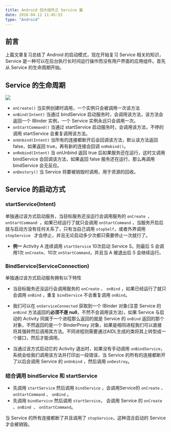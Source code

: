 ```yaml
---
title: Android 四大组件之 Service 篇
date: 2018-04-12 11:45:53
type: "Android"
---
```


## 前言

上篇文章复习总结了 Android 的启动模式，现在开始复习 Service 相关的知识，Service 是一种可以在后台执行长时间运行操作而没有用户界面的应用组件。首先从 Service 的生命周期开始。<!-- more --> 

## Service 的生命周期

![](生命周期.png)

* `onCreate()`  当实例创建时调用，一个实例只会被调用一次该方法
* `onBind(Intent)`  当通过 bindService 启动服务时，会调用该方法，该方法会返回一个 IBinder 实例，一个 Service 实例永远只会调用一次。
* `onStartCommand()`  当通过 startService 启动服务时，会调用该方法，不停的调用 startService 会重复调用该方法。
* `onUnbind(Intent)`  当所有的连接都断开后会回调该方法，默认该方法返回 false，如果返回  true，再有新的连接会回调  `onRebind()`。
* `onRebind(Intent)` 当 onUnbind 返回 true 后如果服务还在运行，这时又调用 bindService 会回调该方法，如果返回 false 服务还在运行，那么再调用 bindService 会无反应。
* `onDestory()` 当 Service 将要被销毁时调用，用于资源的回收。

## Service 的启动方式

### startService(Intent)

单独通过该方式启动服务，当目标服务还没运行会调用服务的 `onCreate `、 `onStartCommand `，如果已经运行了就只会调用 `onStartCommand` ，当服务开启后就与启动方没有任何关系了，只有当自己调用 `stopSelf`，或者外界调用 `stopService ` 才会停止，并且无论启动多少次都只需要停止一次就行了。

* **例一** Activity A 连续调用 `startService` 10次启动 Service S，则最后 S 会调用1次 `onCreate`、10次 `onStartCommand`，并且当 A 被退出后 S 会继续运行。

### BindService(ServiceConnection)

单独通过该方式启动服务拥有以下特性

* 当目标服务还没运行会调用服务的 `onCreate` 、 `onBind` ，如果已经运行了就只会调用 `onBind` ，重复 `bindService` 不会重复调用 `onBind`。

* 我们可以在 `onServiceConnected` 获取到一个 IBinder 对象(注意 Service 的 `onBind` 方法返回的**必须不是 null**，不然不会调用该方法)，如果 Service 与启动的 Activity 同属于一个进程那么返回的就是 Service 的 `onBind` 返回的那个对象，不然返回的是一个 BinderProxy 对象，如果是相同进程我们可以直接将其强转然后调用其方法。不同进程则需要通过AIDL生成的类将其上转型成一个接口，然后才能调用。
* 当通过该方式启动它的 Activity 退出时，如果没有手动调用 `unBindService`，系统会给我们调用该方法并打印出一段错误，当 Service 的所有的连接都断开了以后会调用 Service 的 `onUnbind` ，然后调用 `onDestroy`。

### 结合调用 bindService 和 startService

* 先调用 `startService` 然后调用 `bindService` ，会调用Service的 `onCreate` 、 `onStartCommand` 、 `onBind` 。
* 先调用 `bindService` 然后调用 `startService`， 会调用 Service 的 `onCreate` 、`onBind `、 `onStartCommand`。

当 Service 的所有连接都断了并且调用了 `stopService`，这种混合启动的 Service 才会被销毁。